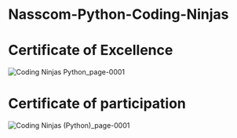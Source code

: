 # Nasscom-Python-Coding-Ninjas


# Certificate of Excellence




![Coding Ninjas Python_page-0001](https://user-images.githubusercontent.com/96954081/164548199-cf4e53b6-0d7d-476a-9cf7-47c22a924656.jpg)



# Certificate of participation



![Coding Ninjas (Python)_page-0001](https://user-images.githubusercontent.com/96954081/164548231-a8684773-eb50-4628-8656-77cc4af0a6cc.jpg)

